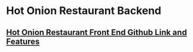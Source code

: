 ﻿# Hot Onion Restaurant Backend 
 ## [Hot Onion Restaurant Front End Github Link and Features](https://github.com/mohammadshaif/hot-onion-restaurant.git)
